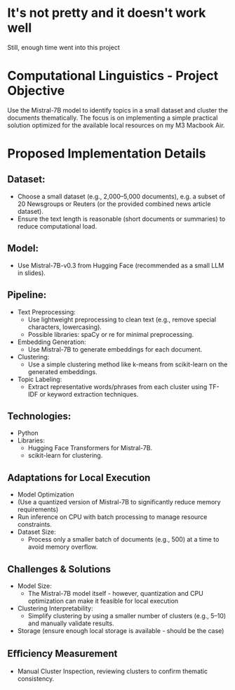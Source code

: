 # It's not pretty and it doesn't work well
Still, enough time went into this project

# Computational Linguistics - Project Objective
Use the Mistral-7B model to identify topics in a small dataset and cluster the documents
thematically. The focus is on implementing a simple practical solution optimized for the available
local resources on my M3 Macbook Air.
# Proposed Implementation Details
## Dataset:
- Choose a small dataset (e.g., 2,000–5,000 documents), e.g. a subset of 20 Newsgroups or
Reuters (or the provided combined news article dataset).
- Ensure the text length is reasonable (short documents or summaries) to reduce computational
load.
## Model:
- Use Mistral-7B-v0.3 from Hugging Face (recommended as a small LLM in slides).
## Pipeline:
- Text Preprocessing:
    - Use lightweight preprocessing to clean text (e.g., remove special characters, lowercasing).
    - Possible libraries: spaCy or re for minimal preprocessing.
- Embedding Generation:
    - Use Mistral-7B to generate embeddings for each document.
- Clustering:
    - Use a simple clustering method like k-means from scikit-learn on the generated embeddings.
- Topic Labeling:
    - Extract representative words/phrases from each cluster using TF-IDF or keyword extraction techniques.
## Technologies:
- Python
- Libraries:
    - Hugging Face Transformers for Mistral-7B.
    - scikit-learn for clustering.
## Adaptations for Local Execution
- Model Optimization
-   (Use a quantized version of Mistral-7B to significantly reduce memory requirements)
-   Run inference on CPU with batch processing to manage resource constraints.
- Dataset Size:
    - Process only a smaller batch of documents (e.g., 500) at a time to avoid memory overflow.
## Challenges & Solutions
- Model Size:
    - The Mistral-7B model itself - however, quantization and CPU optimization can make it feasible for local execution
- Clustering Interpretability:
    - Simplify clustering by using a smaller number of clusters (e.g., 5–10) and manually validate results.
- Storage (ensure enough local storage is available - should be the case)
## Eﬃciency Measurement
- Manual Cluster Inspection, reviewing clusters to confirm thematic consistency.

